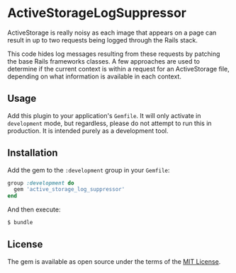 # ActiveStorageLogSuppressor

ActiveStorage is really noisy as each image that appears on a page can result in up to two requests being logged through the Rails stack.

This code hides log messages resulting from these requests by patching the base Rails frameworks classes. A few approaches are used to determine if the current context is within a request for an ActiveStorage file, depending on what information is available in each context.

## Usage
Add this plugin to your application's `Gemfile`. It will only activate in `development` mode, but regardless, please do not attempt to run this in production. It is intended purely as a development tool.

## Installation
Add the gem to the `:development` group in your `Gemfile`:

```ruby
group :development do
  gem 'active_storage_log_suppressor'
end
```

And then execute:
```bash
$ bundle
```

## License
The gem is available as open source under the terms of the [MIT License](https://opensource.org/licenses/MIT).
